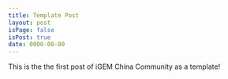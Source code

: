 ```yaml
---
title: Template Post
layout: post
isPage: false
isPost: true
date: 0000-00-00
---
```


This is the the first post of iGEM China Community as a template!
